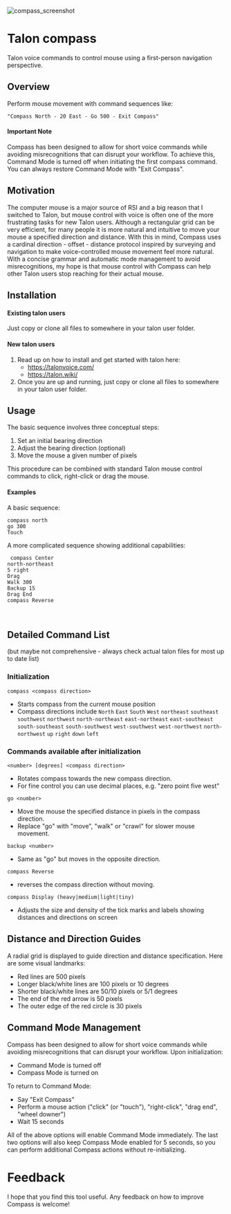 ![compass_screenshot](https://github.com/user-attachments/assets/186c40be-2914-420a-a33d-baa23f0cb43b)

# Talon compass
Talon voice commands to control mouse using a first-person navigation perspective.
## Overview
Perform mouse movement with command sequences like:

``` "Compass North - 20 East - Go 500 - Exit Compass" ```
#### Important Note
Compass has been designed to allow for short voice commands while avoiding misrecognitions that can disrupt your workflow. To achieve this, Command Mode is turned off when initiating the first compass command. You can always restore Command Mode with "Exit Compass".
## Motivation
The computer mouse is a major source of RSI and a big reason that I switched to Talon, but mouse control with voice is often one of the more frustrating tasks for new Talon users. Although a rectangular grid can be very efficient, for many people it is more natural and intuitive to move your mouse a specified direction and distance. With this in mind, Compass uses a cardinal direction - offset - distance protocol inspired by surveying and navigation to make voice-controlled mouse movement feel more natural. With a concise grammar and automatic mode management to avoid misrecognitions, my hope is that mouse control with Compass can help other Talon users stop reaching for their actual mouse.
## Installation
#### Existing talon users
Just copy or clone all files to somewhere in your talon user folder. 
#### New talon users
1. Read up on how to install and get started with talon here:
   - https://talonvoice.com/
   - https://talon.wiki/
2. Once you are up and running, just copy or clone all files to somewhere in your talon user folder. 
## Usage
The basic sequence involves three conceptual steps:
  1. Set an initial bearing direction
  2. Adjust the bearing direction (optional)
  3. Move the mouse a given number of pixels

This procedure can be combined with standard Talon mouse control commands to click, right-click or drag the mouse. 

#### Examples
A basic sequence:  

``` compass north ```  
``` go 300 ```  
``` Touch ```  

A more complicated sequence showing additional capabilities:

``` compass Center```  
``` north-northeast ```  
``` 5 right ```  
``` Drag ```  
``` Walk 300 ```  
``` Backup 15 ```  
``` Drag End ```  
``` compass Reverse ```  

<br/>

## Detailed Command List
(but maybe not comprehensive - always check actual talon files for most up to date list)

### Initialization
``` compass <compass direction> ```  
  * Starts compass from the current mouse position 
  * Compass directions include ```North``` ```East``` ```South``` ```West``` ```northeast``` ```southeast``` ```southwest``` ```northwest``` ```north-northeast``` ```east-northeast``` ```east-southeast``` ```south-southeast``` ```south-southwest``` ```west-southwest``` ```west-northwest``` ```north-northwest``` ```up``` ```right``` ```down``` ```left```  

### Commands available after initialization
``` <number> [degrees] <compass direction> ```
  * Rotates compass towards the new compass direction.
  * For fine control you can use decimal places, e.g. "zero point five west"

``` go <number> ```  
  * Move the mouse the specified distance in pixels in the compass direction.
  * Replace "go" with "move", "walk" or "crawl" for slower mouse movement.

``` backup <number> ```
  * Same as "go" but moves in the opposite direction.

``` compass Reverse ```
  * reverses the compass direction without moving.

``` compass Display (heavy|medium|light|tiny) ```
  * Adjusts the size and density of the tick marks and labels showing distances and directions on screen

## Distance and Direction Guides
A radial grid is displayed to guide direction and distance specification. Here are some visual landmarks:
  * Red lines are 500 pixels
  * Longer black/white lines are 100 pixels or 10 degrees
  * Shorter black/white lines are 50/10 pixels or 5/1 degrees
  * The end of the red arrow is 50 pixels
  * The outer edge of the red circle is 30 pixels
  
## Command Mode Management
Compass has been designed to allow for short voice commands while avoiding misrecognitions that can disrupt your workflow. Upon initialization:
  * Command Mode is turned off 
  * Compass Mode is turned on

To return to Command Mode:
  * Say "Exit Compass"
  * Perform a mouse action ("click" (or "touch"), "right-click", "drag end", "wheel downer")
  * Wait 15 seconds

All of the above options will enable Command Mode immediately. The last two options will also keep Compass Mode enabled for 5 seconds, so you can perform additional Compass actions without re-initializing.
  
# Feedback
I hope that you find this tool useful. Any feedback on how to improve Compass is welcome!
